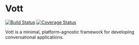 # Vott
[![Build Status](https://img.shields.io/travis/krismuniz/vott.svg?style=flat-square)](http://travis-ci.org/krismuniz/vott) [![Coverage Status](https://img.shields.io/coveralls/krismuniz/vott.svg?style=flat-square)](https://coveralls.io/github/krismuniz/vott?branch=master)

Vott is a minimal, platform-agnostic framework for developing conversational applications.
